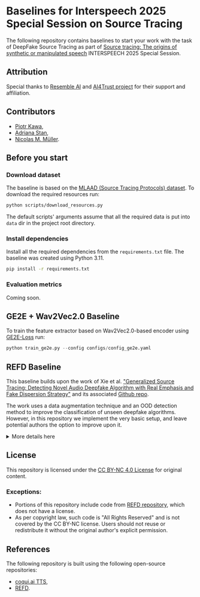 # Baselines for Interspeech 2025 Special Session on Source Tracing 

The following repository contains baselines to start your work with the task of DeepFake Source Tracing as 
part of [Source tracing: The origins of synthetic or manipulated speech](https://www.interspeech2025.org/special-sessions) INTERSPEECH 2025 Special Session.

## Attribution

Special thanks to [Resemble AI](https://www.resemble.ai) and [AI4Trust project](https://ai4trust.eu/) for their support and affiliation.

## Contributors
 - [Piotr Kawa](https://github.com/piotrkawa),
 - [Adriana Stan](https://github.com/adrianastan),
 - [Nicolas M. Müller](https://github.com/mueller91).


## Before you start

### Download dataset

The baseline is based on the [MLAAD (Source Tracing Protocols) dataset](https://deepfake-total.com/sourcetracing).
To download the required resources run:
```bash
python scripts/download_resources.py
```

The default scripts' arguments assume that all the required data is put into `data` dir in the project root directory.

### Install dependencies

Install all the required dependencies from the `requirements.txt` file. The baseline was created using Python 3.11.
```bash
pip install -r requirements.txt
```


### Evaluation metrics

Coming soon.


## GE2E + Wav2Vec2.0 Baseline

To train the feature extractor based on Wav2Vec2.0-based encoder using [GE2E-Loss](https://arxiv.org/pdf/1710.10467) run:
```python
python train_ge2e.py --config configs/config_ge2e.yaml
```


## REFD Baseline

This baseline builds upon the work of Xie et al. ["Generalized Source Tracing: Detecting Novel Audio Deepfake Algorithm 
with Real Emphasis and Fake Dispersion Strategy"](https://arxiv.org/abs/2406.03240) and its associated [Github repo](https://github.com/xieyuankun/REFD/).

The work uses a data augmentation technique and an OOD detection method to improve the classification of unseen
deepfake algorithms. However, in this repository we implement the very basic setup, and leave potential 
authors the option to improve upon it. 


<details>
  <summary>More details here</summary>


### Download data augmentation datasets


For the required data augmentation step you will need the [MUSAN](https://www.openslr.org/17/) and [RIRS_NOISES](https://www.openslr.org/28/) datasets.



### Step 1. Data augmentation and feature extraction

The first step of the tool reads the original MLAAD data, augments it with random noise and RIR and extracts
the `wav2vec2-base` features needed to train the AASIST model.  Additional parameters can be set from the script,
such as max length, model, etc. 

```bash
python scripts/preprocess_dataset.py
```

Output will be written to `exp/preprocess_wav2vec2-base/`. You can change the path in the script. 

### Step 2. Train a AASIST model on top of the wav2vec2-base features

Using the augmented features, we then train an AASIST model for 30 epochs. The model is able to classify the samples
with respect to the source system. The class assignment will be written to `exp/label_assignment.txt`.

```bash
python train_refd.py
```

### Step 3. Get the classification metrics for the known (in-domain) classes

Given the trained model stored in `exp/trained_models/`, we can now compute its accuracy over known classes (those
seen during training time).

```bash
python scripts/get_classification_metrics.py
```

The script will limit the data in the `dev` and `eval` sets to the samples which are from the known systems 
(i.e. those also present in the training data) and compute their classification metrics.

### Step 4. Run the OOD detector and evaluate it

```bash
python scripts/ood_detector.py --feature_extraction_step
```
The script builds an NSD OOD detector as described in the original paper. The OOD detector is based on the hidden states and logits of the AASIST model. It first extracts all this info from the trained model and stores it in separate dicts. It then loads the training data and determines the in-domain scores. 

It then computes the scores for the development set. Based on these scores for which we know the OOD class assignments
it determines the EER and associated threshold. The computed threshold is then used for providing the 
classification into OOD and known systems metrics for the evaluation data. 

The baseline results at this point is a 63% EER with an F1-score of 0.31 for the eval data. 

</details>


## License
This repository is licensed under the [CC BY-NC 4.0 License](https://creativecommons.org/licenses/by-nc/4.0/) for original content.


### Exceptions:
- Portions of this repository include code from [REFD repository](https://github.com/xieyuankun/REFD/), which does not have a license.
- As per copyright law, such code is "All Rights Reserved" and is not covered by the CC BY-NC license. Users should not reuse or redistribute it without the original author's explicit permission.


## References
The following repository is built using the following open-source repositories:
* [coqui.ai TTS](https://github.com/coqui-ai/TTS),
* [REFD](https://github.com/xieyuankun/REFD).


